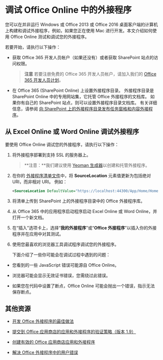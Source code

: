 
# <a name="debug-add-ins-in-office-online"></a>调试 Office Online 中的外接程序


您可以在并非运行 Windows 或 Office 2013 或 Office 2016 桌面客户端的计算机上构建和调试外接程序，例如，如果您正在使用 Mac 进行开发。本文介绍如何使用 Office Online 测试和调试您的外接程序。 

若要开始，请执行以下操作：


- 获取 Office 365 开发人员帐户（如果还没有）或者获取 SharePoint 站点的访问权限。
    
     >**注意**  若要注册免费的 Office 365 开发人员帐户，请加入我们的 [Office 365 开发人员计划](https://dev.office.com/devprogram)。
     
- 在 Office 365 (SharePoint Online) 上设置外接程序目录。 外接程序目录是 SharePoint Online 中的专用网站集，它托管 Office 外接程序的文档库。 如果你有自己的 SharePoint 站点，则可以设置外接程序目录文档库。 有关详细信息，请参阅 [向 SharePoint 上的外接程序目录发布任务窗格和内容外接程序](../publish/publish-task-pane-and-content-add-ins-to-an-add-in-catalog.md)。
    

## <a name="debug-your-add-in-from-excel-online-or-word-online"></a>从 Excel Online 或 Word Online 调试外接程序

要使用 Office Online 调试您的外接程序，请执行以下操作：


1. 将外接程序部署到支持 SSL 的服务器上。
    
     >**注意：**我们建议使用 [Yeoman 生成器](https://github.com/OfficeDev/generator-office)以创建和托管外接程序。
     
2. 在你的 [外接程序清单文件](../overview/add-in-manifests.md)中，将 **SourceLocation** 元素值更新为包括绝对 URI，而非相对 URI。 例如：
    
    ```xml
    <SourceLocation DefaultValue="https://localhost:44300/App/Home/Home.html" />
    ```
    
3. 将清单上传到 SharePoint 上的外接程序目录中的 Office 外接程序库。
    
4. 从 Office 365 中的应用程序启动程序启动 Excel Online 或 Word Online，并打开一个新文档。
    
5. 在“插入”选项卡上，选择“**我的外接程序**”或“**Office 外接程序**”以插入你的外接程序并在应用中对其测试。
    
6. 使用您最喜欢的浏览器工具调试程序调试您的外接程序。
    
    下面介绍了一些你可能会在调试过程中遇到的问题：
    
  - 您看到的一些 JavaScript 错误可能源自 Office Online。
    
  - 浏览器可能会显示无效证书错误，您需绕过此错误。
    
  - 如果您在代码中设置了断点，Office Online 可能会抛出一个错误，指示无法保存断点。
    

## <a name="additional-resources"></a>其他资源


- [开发 Office 外接程序的最佳做法](../overview/add-in-development-best-practices.md)
    
- [提交到 Office 应用商店的应用和外接程序的验证策略（版本 1.9）](http://msdn.microsoft.com/library/cd90836a-523e-42f5-ab02-5123cdf9fefe%28Office.15%29.aspx)
    
- [创建有效的 Office 应用商店应用和外接程序](http://msdn.microsoft.com/library/c66a6e6b-2e96-458f-8f8c-2a499fe942c9%28Office.15%29.aspx)
    
- [解决 Office 外接程序中的用户错误](../testing/testing-and-troubleshooting.md)
    
